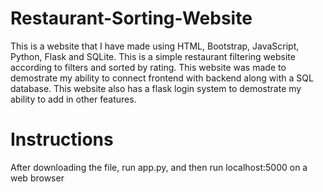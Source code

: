 # Restaurant-Sorting-Website

This is a website that I have made using HTML, Bootstrap, JavaScript, Python, Flask and SQLite. This is a simple restaurant filtering website according to filters and sorted by rating. This website was made to demostrate my ability to connect frontend with backend along with a SQL database. This website also has a flask login system to demostrate my ability to add in other features.

# Instructions

After downloading the file, run app.py, and then run localhost:5000 on a web browser
